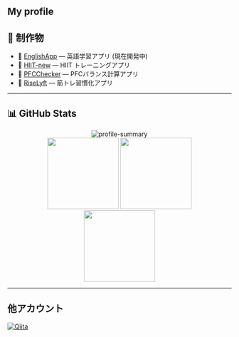 ## My profile


## 🚀 制作物
- 📱 <a href="https://github.com/ShionNakamura/EnglishApp">EnglishApp</a> — 英語学習アプリ (現在開発中)
- 🏃 <a href="https://github.com/ShionNakamura/HIIT-new">HIIT-new</a> — HIIT トレーニングアプリ
- 🍎 <a href="https://github.com/ShionNakamura/PFCChecker">PFCChecker</a> — PFCバランス計算アプリ
- 💪 <a href="https://github.com/ShionNakamura/RiseLyft">RiseLyft</a> — 筋トレ習慣化アプリ

---

## 📊 GitHub Stats

<div align="center">
  <img src="https://github-profile-summary-cards.vercel.app/api/cards/profile-details?username=ShionNakamura&theme=dracula" alt="profile-summary"/>
</div>

<div align="center">
  <img src="https://github-readme-stats.vercel.app/api?username=ShionNakamura&show_icons=true&theme=dracula" height="160" />
  <img src="https://github-readme-stats.vercel.app/api/top-langs/?username=ShionNakamura&layout=compact&theme=dracula" height="160" />
</div>

<div align="center">
  <img src="https://streak-stats.demolab.com?user=ShionNakamura&theme=dracula" height="160"/>
</div>

---

## 他アカウント
[![Qiita](https://img.shields.io/badge/Qiita-55C500?style=for-the-badge&logo=qiita&logoColor=white)](https://qiita.com/ShionNakamura)


